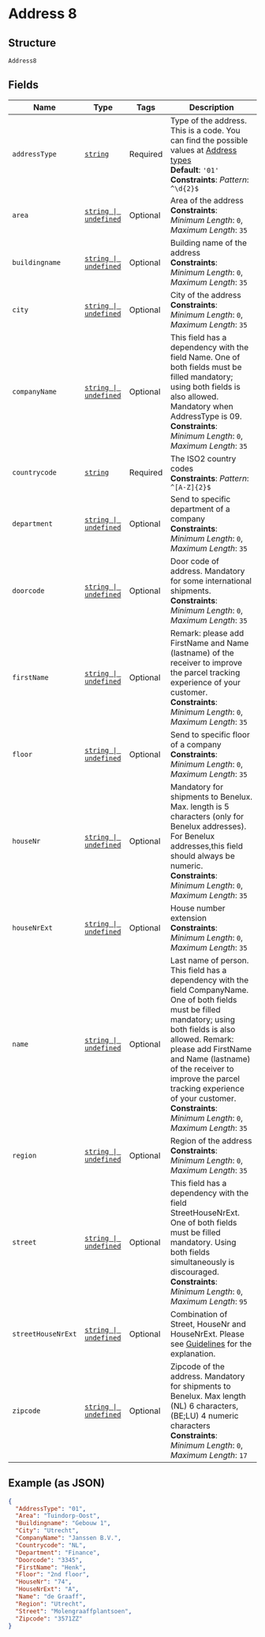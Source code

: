 
# Address 8

## Structure

`Address8`

## Fields

| Name | Type | Tags | Description |
|  --- | --- | --- | --- |
| `addressType` | [`string`](../../doc/models/string-enum.md) | Required | Type of the address. This is a code. You can find the possible values at [Address types](#tag/Reference-codes/Address-types)<br>**Default**: `'01'`<br>**Constraints**: *Pattern*: `^\d{2}$` |
| `area` | [`string \| undefined`](../../doc/models/string-enum.md) | Optional | Area of the address<br>**Constraints**: *Minimum Length*: `0`, *Maximum Length*: `35` |
| `buildingname` | [`string \| undefined`](../../doc/models/string-enum.md) | Optional | Building name of the address<br>**Constraints**: *Minimum Length*: `0`, *Maximum Length*: `35` |
| `city` | [`string \| undefined`](../../doc/models/string-enum.md) | Optional | City of the address<br>**Constraints**: *Minimum Length*: `0`, *Maximum Length*: `35` |
| `companyName` | [`string \| undefined`](../../doc/models/string-enum.md) | Optional | This field has a dependency with the field Name. One of both fields must be filled mandatory; using both fields is also allowed. Mandatory when AddressType is 09.<br>**Constraints**: *Minimum Length*: `0`, *Maximum Length*: `35` |
| `countrycode` | [`string`](../../doc/models/string-enum.md) | Required | The ISO2 country codes<br>**Constraints**: *Pattern*: `^[A-Z]{2}$` |
| `department` | [`string \| undefined`](../../doc/models/string-enum.md) | Optional | Send to specific department of a company<br>**Constraints**: *Minimum Length*: `0`, *Maximum Length*: `35` |
| `doorcode` | [`string \| undefined`](../../doc/models/string-enum.md) | Optional | Door code of address. Mandatory for some international shipments.<br>**Constraints**: *Minimum Length*: `0`, *Maximum Length*: `35` |
| `firstName` | [`string \| undefined`](../../doc/models/string-enum.md) | Optional | Remark: please add FirstName and Name (lastname) of the receiver to improve the parcel tracking experience of your customer.<br>**Constraints**: *Minimum Length*: `0`, *Maximum Length*: `35` |
| `floor` | [`string \| undefined`](../../doc/models/string-enum.md) | Optional | Send to specific floor of a company<br>**Constraints**: *Minimum Length*: `0`, *Maximum Length*: `35` |
| `houseNr` | [`string \| undefined`](../../doc/models/string-enum.md) | Optional | Mandatory for shipments to Benelux. Max. length is 5 characters (only for Benelux addresses). For Benelux addresses,this field should always be numeric.<br>**Constraints**: *Minimum Length*: `0`, *Maximum Length*: `35` |
| `houseNrExt` | [`string \| undefined`](../../doc/models/string-enum.md) | Optional | House number extension<br>**Constraints**: *Minimum Length*: `0`, *Maximum Length*: `35` |
| `name` | [`string \| undefined`](../../doc/models/string-enum.md) | Optional | Last name of person. This field has a dependency with the field CompanyName. One of both fields must be filled mandatory; using both fields is also allowed. Remark: please add FirstName and Name (lastname) of the receiver to improve the parcel tracking experience of your customer.<br>**Constraints**: *Minimum Length*: `0`, *Maximum Length*: `35` |
| `region` | [`string \| undefined`](../../doc/models/string-enum.md) | Optional | Region of the address<br>**Constraints**: *Minimum Length*: `0`, *Maximum Length*: `35` |
| `street` | [`string \| undefined`](../../doc/models/string-enum.md) | Optional | This field has a dependency with the field StreetHouseNrExt. One of both fields must be filled mandatory. Using both fields simultaneously is discouraged.<br>**Constraints**: *Minimum Length*: `0`, *Maximum Length*: `95` |
| `streetHouseNrExt` | [`string \| undefined`](../../doc/models/string-enum.md) | Optional | Combination of Street, HouseNr and HouseNrExt. Please see [Guidelines](https://developer.postnl.nl/browse-apis/send-and-track/labelling-webservice/) for the explanation. |
| `zipcode` | [`string \| undefined`](../../doc/models/string-enum.md) | Optional | Zipcode of the address. Mandatory for shipments to Benelux. Max length (NL) 6 characters,(BE;LU) 4 numeric characters<br>**Constraints**: *Minimum Length*: `0`, *Maximum Length*: `17` |

## Example (as JSON)

```json
{
  "AddressType": "01",
  "Area": "Tuindorp-Oost",
  "Buildingname": "Gebouw 1",
  "City": "Utrecht",
  "CompanyName": "Janssen B.V.",
  "Countrycode": "NL",
  "Department": "Finance",
  "Doorcode": "3345",
  "FirstName": "Henk",
  "Floor": "2nd floor",
  "HouseNr": "74",
  "HouseNrExt": "A",
  "Name": "de Graaff",
  "Region": "Utrecht",
  "Street": "Molengraaffplantsoen",
  "Zipcode": "3571ZZ"
}
```

